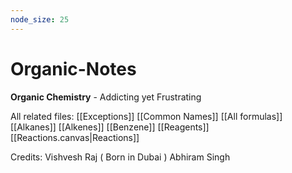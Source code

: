 ```yaml
---
node_size: 25
---
```

# Organic-Notes
**Organic Chemistry** - Addicting yet Frustrating

All related files:
[[Exceptions]]
[[Common Names]]
[[All formulas]]
[[Alkanes]]
[[Alkenes]]
[[Benzene]]
[[Reagents]]
[[Reactions.canvas|Reactions]]


Credits: 
	Vishvesh Raj ( Born in Dubai )
	Abhiram Singh

